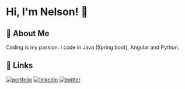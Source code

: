
# Hi, I'm Nelson! 👋


## 🚀 About Me
Coding is my passion. I code in Java (Spring boot), Angular and Python.



## 🔗 Links
[![portfolio](https://img.shields.io/badge/my_portfolio-000?style=for-the-badge&logo=ko-fi&logoColor=white)](https://oumoi.herokuapp.com/)
[![linkedin](https://img.shields.io/badge/linkedin-0A66C2?style=for-the-badge&logo=linkedin&logoColor=white)](https://www.linkedin.com/in/nelson-omoi/)
[![twitter](https://img.shields.io/badge/twitter-1DA1F2?style=for-the-badge&logo=twitter&logoColor=white)](https://twitter.com/oumoi_ke)


